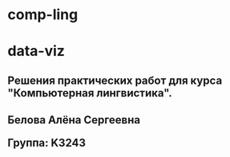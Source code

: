 # comp-ling
# data-viz
<h2>Решения практических работ для курса "Компьютерная лингвистика".<h2/>

Белова Алёна Сергеевна

Группа: K3243
